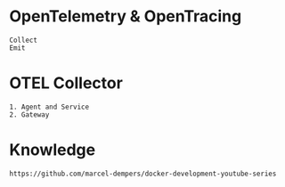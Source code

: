 # OpenTelemetry & OpenTracing

	Collect
	Emit
	
# OTEL Collector
	1. Agent and Service
	2. Gateway



# Knowledge
	https://github.com/marcel-dempers/docker-development-youtube-series
	